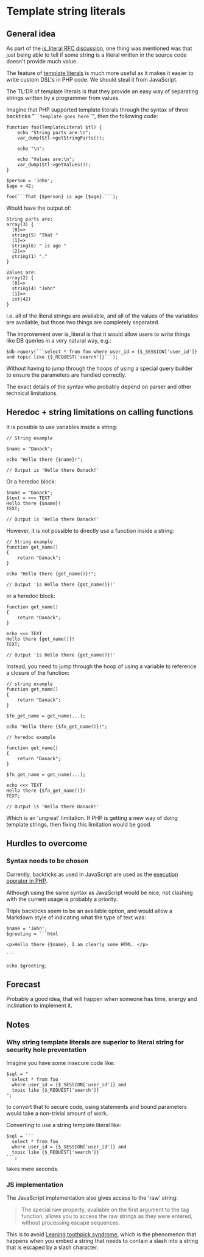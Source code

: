 # Template string literals

## General idea

As part of the [is_literal RFC discussion](https://wiki.php.net/rfc/is_literal), one thing was mentioned was that just being able to tell if some string is a literal written in the source code doesn't provide much value.

The feature of [template literals](https://developer.mozilla.org/en-US/docs/Web/JavaScript/Reference/Template_literals) is much more useful as it makes it easier to write custom DSL's in PHP code. We should steal it from JavaScript.

The TL:DR of template literals is that they provide an easy way of separating strings written by a programmer from values.

Imagine that PHP supported template literals through the syntax of three backticks "`​``template goes here`​``", then the following code:

```
function foo(TemplateLiteral $tl) {
    echo "String parts are:\n";
    var_dump($tl->getStringParts());

    echo "\n";

    echo "Values are:\n";
    var_dump($tl->getValues());
}

$person = 'John';
$age = 42;

foo(```That {$person} is age {$age}.```);

```

Would have the output of:

```
String parts are:
array(3) {
  [0]=>
  string(5) "That "
  [1]=>
  string(6) " is age "
  [2]=>
  string(1) "."
}

Values are:
array(2) {
  [0]=>
  string(4) "John"
  [1]=>
  int(42)
}
```

i.e. all of the literal strings are available, and all of the values of the variables are available, but those two things are completely separated.


The improvement over is_literal is that it would allow users to write things like DB queries in a very natural way, e.g.:

```
$db->query(```select * from foo where user_id = {$_SESSION['user_id']} and topic like {$_REQUEST['search']}```);
```

Without having to jump through the hoops of using a special query builder to ensure the parameters are handled correctly.

The exact details of the syntax who probably depend on parser and other technical limitations.

## Heredoc + string limitations on calling functions


It is possible to use variables inside a string:
```
// String example

$name = "Danack";

echo "Hello there {$name}!";

// Output is 'Hello there Danack!'
```

Or a heredoc block:

```
$name = "Danack";
$text = <<< TEXT
Hello there {$name}!
TEXT;

// Output is 'Hello there Danack!'
```


However, it is not possible to directly use a function inside a string: 

```
// String example
function get_name()
{
    return "Danack";
}

echo "Hello there {get_name()}!";

// Output 'is Hello there {get_name()}!' 
```

or a heredoc block:

```
function get_name()
{
    return "Danack";
}

echo <<< TEXT
Hello there {get_name()}!
TEXT;

// Output 'is Hello there {get_name()}!' 

```

Instead, you need to jump through the hoop of using a variable to reference a closure of the function:

```
// string example
function get_name()
{
    return "Danack";
}

$fn_get_name = get_name(...);

echo "Hello there {$fn_get_name()}!";
```

```
// heredoc example

function get_name()
{
    return "Danack";
}

$fn_get_name = get_name(...);

echo <<< TEXT
Hello there {$fn_get_name()}!
TEXT;

// Output is 'Hello there Danack!'
```

Which is an 'ungreat' limitation. If PHP is getting a new way of doing template strings, then fixing this limitation would be good. 


## Hurdles to overcome

### Syntax needs to be chosen

Currently, backticks as used in JavaScript are used as the [execution operator in PHP](https://www.php.net/manual/en/language.operators.execution.php).

Although using the same syntax as JavaScript would be nice, not clashing with the current usage is probably a priority.

Triple backticks seem to be an available option, and would allow a Markdown style of indicating what the type of text was:

```
$name = 'John';
$greeting = ```html

<p>Hello there {$name}, I am clearly some HTML. </p>

`​``  

echo $greeting;

```


## Forecast

Probably a good idea, that will happen when someone has time, energy and inclination to implement it.

## Notes

### Why string template literals are superior to literal string for security hole preventation

Imagine you have some insecure code like:

```
$sql = "
  select * from foo
  where user_id = {$_SESSION['user_id']} and
  topic like {$_REQUEST['search']}
";
```

to convert that to secure code, using statements and bound parameters would take a non-trivial amount of work.

Converting to use a string template literal like:


```
$sql = `​``
  select * from foo
  where user_id = {$_SESSION['user_id']} and
  topic like {$_REQUEST['search']}
`​``;
```

takes mere seconds.

### JS implementation

The JavaScript implementation also gives access to the 'raw' string:

> The special raw property, available on the first argument to
> the tag function, allows you to access the raw strings as they
> were entered, without processing escape sequences.

This is to avoid [Leaning toothpick syndrome](https://en.wikipedia.org/wiki/Leaning_toothpick_syndrome), which is the phenomenon that happens when you embed a string that needs to contain a slash into a string that is escaped by a slash character.

